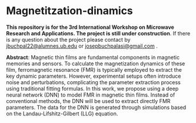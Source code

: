 # Magnetitzation-dinamics
**This repository is for the 3rd International Workshop on Microwave Research and Applications. The project is still under construction**. If there is any question about the project please contact by jbuchpal22@alumnes.ub.edu or josepbuchpalasi@gmail.com .

**Abstract**: Magnetic thin films are fundamental components in magnetic memories and sensors. To calculate the magnetization dynamics of these film, ferromagnetic resonance (FMR) is typically employed to extract the key dynamic parameters. However, experimental setups often introduce noise and perturbations, complicating the parameter extraction process using traditional fitting formulas. 
 In this work, we propose using a deep neural network (DNN) to model FMR in magnetic thin films. Instead of conventional methods, the DNN will be used to extract directly FMR parameters. The data for the DNN is generated through simulations based on the Landau-Lifshitz-Gilbert (LLG) equation.


